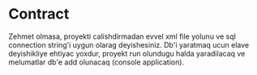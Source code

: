 # Contract
Zehmet olmasa, proyekti calishdirmadan evvel xml file yolunu ve sql connection string'i uygun olarag deyishesiniz.
Db'i yaratmaq ucun elave deyishikliye ehtiyac yoxdur, proyekt run olundugu halda yaradilacaq ve melumatlar db'e add olunacaq (console application).